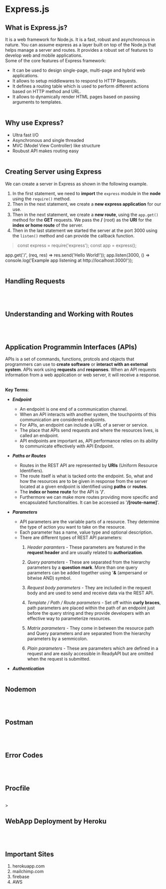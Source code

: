 # Express.js


## What is Express.js?
It is a web framework for Node.js. It is a fast, robust and asynchronous in nature. You can assume express as a layer built on top of the Node.js that helps manage a server and routes. It provides a robust set of features to develop web and mobile applications.<br>
Some of the core features of Express framework:
- It can be used to design single-page, multi-page and hybrid web applications.
- It allows to setup middlewares to respond to HTTP Requests.
- It defines a routing table which is used to perform different actions based on HTTP method and URL.
- It allows to dynamically render HTML pages based on passing arguments to templates.
<br><br>


## Why use Express?
- Ultra fast I/O
- Asynchronous and single threaded
- MVC (Model View Controller) like structure
- Roubust API makes routing easy
<br><br>


## Creating Server using Express
We can create a server in Express as shown in the following example. 
1. In the first statement, we need to **import** the `express` module in the **node** using the `require()` method.
2. Then in the next statement, we create a **new express application** for our use.
3. Then in the next statement, we create a **new route**, using the `app.get()` method for the **GET** requests. We pass the **/** (root) as the **URI** for the **index or home route** of the server.
4. Then in the last statement we started the server at the port 3000 using the `listen()` method and can provide the callback function.

> const express = require('express');
const app = express();
>
app.get('/', (req, res) => res.send('Hello World!'));
app.listen(3000, () => console.log('Example app listening at http://localhost:3000!'));
<br><br>


## Handling Requests
<br><br>


## Understanding and Working with Routes
<br><br>


## Application Programmin Interfaces (APIs)
APIs is a set of commands, functions, protcols and objects that programmers can use to **create software** or **interact with an external system**. APIs work using **requests** and **responses**. When an API requests information from a web application or web server, it will receive a response.<br><br>

**Key Terms**:
- ***Endpoint***
    - An endpoint is one end of a communication channel.
    - When an API interacts with another system, the touchpoints of this communication are considered endpoints.
    - For APIs, an endpoint can include a URL of a server or service.
    - The place that APIs send requests and where the resources lives, is called an endpoint.
    - API endpoints are important as, API performance relies on its ability to communicate effectively with API Endpoint.

- ***Paths or Routes***
    - Routes in the REST API are represented by **URIs** (Uniform Resource Identifiers).
    - The route itself is what is tacked onto the endpoint. So, what and how the resources are to be given in response from the server located at a given endpoint is identified using **paths** or **routes**.
    - The **index or home route** for the API is '**/**'.
    - Furthermore we can make more routes providing more specific and encapsulated functionalities. It can be accessed as '**/[route-name]**'.

- ***Parameters***
    - API parameters are the variable parts of a resource. They determine the type of action you want to take on the resource.
    - Each parameter has a name, value type and optional description.
    - There are different types of REST API parameters:
        1. *Header paramters* - These parameters are featured in the **request header** and are usually related to **authorization**.
        
        2. *Query parameters* - These are separated from the hierarchy parameters by a **question mark**. More than one query parameters can be added together using '**&** (ampersand or bitwise AND) symbol.
        
        3. *Request body parameters* - They are included in the request body and are used to send and receive data via the REST API.

        4. *Template / Path / Route parameters* - Set off within **curly braces**, path parameters are placed within the path of an endpoint just before the query string and they provide developers with an effective way to parameterize resources.

        5. *Matrix parameters* - They come in between the resource path and Query parameters and are separated from the hierarchy parameters by a semmicolon.

        6. *Plain parameters* - These are parameters which are defined in a request and are easily accessible in ReadyAPI but are omitted when the request is submitted.

- ***Authentication***
<br><br>


## Nodemon
<br><br>


## Postman
<br><br>


## Error Codes
<br><br>


## Procfile
<br>><br>


## WebApp Deployment by Heroku
<br><br>


## Important Sites
1. herokuapp.com
2. mailchimp.com
3. firebase
4. AWS
<br><br>
